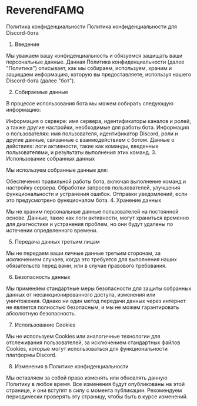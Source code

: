 # ReverendFAMQ
Политика конфиденциальности 
Политика конфиденциальности для Discord-бота
1. Введение

Мы уважаем вашу конфиденциальность и обязуемся защищать ваши персональные данные. Данная Политика конфиденциальности (далее "Политика") описывает, как мы собираем, используем, храним и защищаем информацию, которую вы предоставляете, используя нашего Discord-бота (далее "бот").

2. Собираемые данные

В процессе использования бота мы можем собирать следующую информацию:

Информация о сервере: имя сервера, идентификаторы каналов и ролей, а также другие настройки, необходимые для работы бота.
Информация о пользователях: имя пользователя, идентификатор Discord, роли и другие данные, связанные с взаимодействием с ботом.
Данные о действиях: логи активности, такие как команды, введенные пользователями, и результаты выполнения этих команд.
3. Использование собранных данных

Мы используем собранные данные для:

Обеспечения правильной работы бота, включая выполнение команд и настройку сервера.
Обработки запросов пользователей, улучшения функциональности и устранения ошибок.
Отправки уведомлений, если это предусмотрено функционалом бота.
4. Хранение данных

Мы не храним персональные данные пользователей на постоянной основе. Данные, такие как логи активности, могут храниться временно для диагностики и устранения проблем, но они будут удалены по истечении определенного времени.

5. Передача данных третьим лицам

Мы не передаем ваши личные данные третьим сторонам, за исключением случаев, когда это требуется для выполнения наших обязательств перед вами, или в случае правового требования.

6. Безопасность данных

Мы применяем стандартные меры безопасности для защиты собранных данных от несанкционированного доступа, изменения или уничтожения. Однако ни один метод передачи данных через интернет не является полностью безопасным, и мы не можем гарантировать абсолютную безопасность.

7. Использование Cookies

Мы не используем Cookies или аналогичные технологии для отслеживания пользователей, за исключением стандартных файлов Cookies, которые могут использоваться для функциональности платформы Discord.

8. Изменения в Политике конфиденциальности

Мы оставляем за собой право изменять или обновлять данную Политику в любое время. Все изменения будут опубликованы на этой странице, и они вступят в силу с момента публикации. Рекомендуем периодически проверять эту страницу, чтобы быть в курсе изменений.

